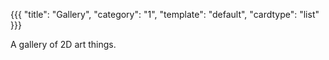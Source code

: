 {{{
  "title": "Gallery",
  "category": "1",
  "template": "default",
  "cardtype": "list"
}}}

A gallery of 2D art things.
